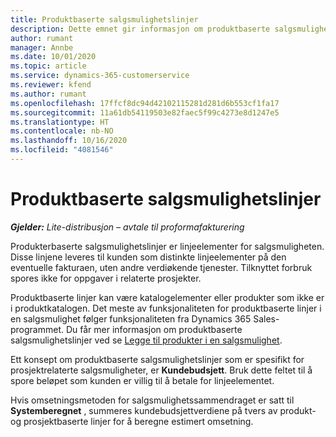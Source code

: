 ```yaml
---
title: Produktbaserte salgsmulighetslinjer
description: Dette emnet gir informasjon om produktbaserte salgsmulighetslinjeelementer i Project Operations.
author: rumant
manager: Annbe
ms.date: 10/01/2020
ms.topic: article
ms.service: dynamics-365-customerservice
ms.reviewer: kfend
ms.author: rumant
ms.openlocfilehash: 17ffcf8dc94d42102115281d281d6b553cf1fa17
ms.sourcegitcommit: 11a61db54119503e82faec5f99c4273e8d1247e5
ms.translationtype: HT
ms.contentlocale: nb-NO
ms.lasthandoff: 10/16/2020
ms.locfileid: "4081546"
---
```

# <a name="product-based-opportunity-lines"></a>Produktbaserte salgsmulighetslinjer

_**Gjelder:** Lite-distribusjon – avtale til proformafakturering_

Produkterbaserte salgsmulighetslinjer er linjeelementer for salgsmuligheten. Disse linjene leveres til kunden som distinkte linjeelementer på den eventuelle fakturaen, uten andre verdiøkende tjenester. Tilknyttet forbruk spores ikke for oppgaver i relaterte prosjekter.

Produktbaserte linjer kan være katalogelementer eller produkter som ikke er i produktkatalogen. Det meste av funksjonaliteten for produktbaserte linjer i en salgsmulighet følger funksjonaliteten fra Dynamics 365 Sales-programmet. Du får mer informasjon om produktbaserte salgsmulighetslinjer ved se [Legge til produkter i en salgsmulighet](https://docs.microsoft.com/dynamics365/sales-enterprise/add-products-opportunity).

Ett konsept om produktbaserte salgsmulighetslinjer som er spesifikt for prosjektrelaterte salgsmuligheter, er **Kundebudsjett**. Bruk dette feltet til å spore beløpet som kunden er villig til å betale for linjeelementet.

Hvis omsetningsmetoden for salgsmulighetssammendraget er satt til **Systemberegnet** , summeres kundebudsjettverdiene på tvers av produkt- og prosjektbaserte linjer for å beregne estimert omsetning.

